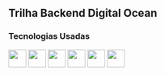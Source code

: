 <h2>Trilha Backend Digital Ocean</h2>

<h3>Tecnologias Usadas</h3>
<img width="35px" src="https://cdn.jsdelivr.net/gh/devicons/devicon/icons/javascript/javascript-original.svg" />
<img width="35px" src="https://cdn.jsdelivr.net/gh/devicons/devicon/icons/nodejs/nodejs-plain-wordmark.svg" />
<img width="35px" src="https://cdn.jsdelivr.net/gh/devicons/devicon/icons/express/express-original-wordmark.svg" />
<img width="35px" src="https://cdn.jsdelivr.net/gh/devicons/devicon/icons/npm/npm-original-wordmark.svg" />
<img width="35px" src="https://cdn.jsdelivr.net/gh/devicons/devicon/icons/vscode/vscode-original-wordmark.svg" />
<img width="35px" src="https://cdn.jsdelivr.net/gh/devicons/devicon/icons/mongodb/mongodb-original-wordmark.svg" />
          
